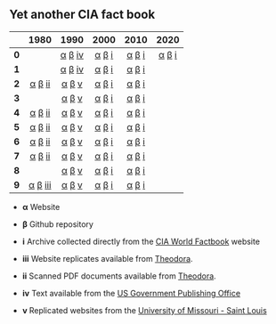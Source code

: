## Yet another CIA fact book

|       | 1980                       | 1990                       | 2000                       | 2010                       | 2020                       |
| :---: | :------------------------: | :------------------------: | :------------------------: | :------------------------: | :------------------------: |
| **0** |                            | [α][90w] [β][90c] [ⅳ][90n] | [α][00w] [β][00c] [ⅰ][00u] | [α][10w] [β][10c] [ⅰ][10u] | [α][20w] [β][20c] [ⅰ][20u] |
| **1** |                            | [α][91w] [β][91c] [ⅳ][91n] | [α][01w] [β][01c] [ⅰ][01u] | [α][11w] [β][11c] [ⅰ][11u] |                            |
| **2** | [α][82w] [β][82c] [ⅱ][82l] | [α][92w] [β][92c] [ⅴ][92o] | [α][02w] [β][02c] [ⅰ][02u] | [α][12w] [β][12c] [ⅰ][12u] |                            |
| **3** |                            | [α][93w] [β][93c] [ⅴ][93o] | [α][03w] [β][03c] [ⅰ][03u] | [α][13w] [β][13c] [ⅰ][13u] |                            |
| **4** | [α][84w] [β][84c] [ⅱ][84l] | [α][94w] [β][94c] [ⅴ][94o] | [α][04w] [β][04c] [ⅰ][04u] | [α][14w] [β][14c] [ⅰ][14u] |                            |
| **5** | [α][85w] [β][85c] [ⅱ][85l] | [α][95w] [β][95c] [ⅴ][95o] | [α][05w] [β][05c] [ⅰ][05u] | [α][15w] [β][15c] [ⅰ][15u] |                            |
| **6** | [α][86w] [β][86c] [ⅱ][86l] | [α][96w] [β][96c] [ⅴ][96o] | [α][06w] [β][06c] [ⅰ][06u] | [α][16w] [β][16c] [ⅰ][16u] |                            |
| **7** | [α][87w] [β][87c] [ⅱ][87l] | [α][97w] [β][97c] [ⅴ][97o] | [α][07w] [β][07c] [ⅰ][07u] | [α][17w] [β][17c] [ⅰ][17u] |                            |
| **8** |                            | [α][98w] [β][98c] [ⅴ][98o] | [α][08w] [β][08c] [ⅰ][08u] | [α][18w] [β][18c] [ⅰ][18u] |                            |
| **9** | [α][89w] [β][89c] [ⅲ][89m] | [α][99w] [β][99c] [ⅴ][99o] | [α][09w] [β][09c] [ⅰ][09u] | [α][19w] [β][19c] [ⅰ][19u] |                            |

- **α** Website
- **β** Github repository
- **ⅰ** Archive collected directly from the [CIA World Factbook][factbook] website
- **ⅲ** Website replicates available from [Theodora].
- **ⅱ** Scanned PDF documents available from [Theodora].
- **ⅳ** Text available from the [US Government Publishing Office][us-gpo]
- **ⅴ** Replicated websites from the [University of Missouri - Saint Louis][umsl]

  [82l]: http://bit.ly/2mx8aRE
  [82c]: https://github.com/la-sangliere/worldex-1982
  [82w]: https://la-sangliere.github.io/worldex-1982
  [84l]: http://bit.ly/2mwkcuN
  [84c]: https://github.com/la-sangliere/worldex-1984
  [84w]: https://la-sangliere.github.io/worldex-1984
  [85l]: http://bit.ly/2mtBpoA
  [85c]: https://github.com/la-sangliere/worldex-1985
  [85w]: https://la-sangliere.github.io/worldex-1985
  [86l]: http://bit.ly/2mxEO5A
  [86c]: https://github.com/la-sangliere/worldex-1986
  [86w]: https://la-sangliere.github.io/worldex-1986
  [87l]: http://bit.ly/2muMTZ4
  [87c]: https://github.com/la-sangliere/worldex-1987
  [87w]: https://la-sangliere.github.io/worldex-1987
  [89m]: http://bit.ly/2mumQRD
  [89c]: https://github.com/la-sangliere/worldex-1989
  [89w]: https://la-sangliere.github.io/worldex-1989
  [90n]: http://bit.ly/2mulh65
  [90c]: https://github.com/la-sangliere/worldex-1990
  [90w]: https://la-sangliere.github.io/worldex-1990
  [91n]: http://bit.ly/2mv2JTt
  [91c]: https://github.com/la-sangliere/worldex-1991
  [91w]: https://la-sangliere.github.io/worldex-1991
  [92o]: http://bit.ly/2mun9vK
  [92c]: https://github.com/la-sangliere/worldex-1992
  [92w]: https://la-sangliere.github.io/worldex-1992
  [93o]: http://bit.ly/2muP3rG
  [93c]: https://github.com/la-sangliere/worldex-1993
  [93w]: https://la-sangliere.github.io/worldex-1993
  [94o]: http://bit.ly/2mumScd
  [94c]: https://github.com/la-sangliere/worldex-1994
  [94w]: https://la-sangliere.github.io/worldex-1994
  [95o]: http://bit.ly/2myPT6O
  [95c]: https://github.com/la-sangliere/worldex-1995
  [95w]: https://la-sangliere.github.io/worldex-1995
  [96o]: http://bit.ly/2mwH2Cn
  [96c]: https://github.com/la-sangliere/worldex-1996
  [96w]: https://la-sangliere.github.io/worldex-1996
  [97o]: http://bit.ly/2munbDS
  [97c]: https://github.com/la-sangliere/worldex-1997
  [97w]: https://la-sangliere.github.io/worldex-1997
  [98o]: http://bit.ly/2muNcmJ
  [98c]: https://github.com/la-sangliere/worldex-1998
  [98w]: https://la-sangliere.github.io/worldex-1998
  [99o]: http://bit.ly/2muniPO
  [99c]: https://github.com/la-sangliere/worldex-1999
  [99w]: https://la-sangliere.github.io/worldex-1999

  [00u]: https://www.cia.gov/the-world-factbook/about/archives/download/factbook-2000.zip
  [00c]: https://github.com/la-sangliere/worldex-2000
  [00w]: https://la-sangliere.github.io/worldex-2000
  [01u]: https://www.cia.gov/the-world-factbook/about/archives/download/factbook-2001.zip
  [01c]: https://github.com/la-sangliere/worldex-2001
  [01w]: https://la-sangliere.github.io/worldex-2001
  [02u]: https://www.cia.gov/the-world-factbook/about/archives/download/factbook-2002.zip
  [02c]: https://github.com/la-sangliere/worldex-2002
  [02w]: https://la-sangliere.github.io/worldex-2002
  [03u]: https://www.cia.gov/the-world-factbook/about/archives/download/factbook-2003.zip
  [03c]: https://github.com/la-sangliere/worldex-2003
  [03w]: https://la-sangliere.github.io/worldex-2003
  [04u]: https://www.cia.gov/the-world-factbook/about/archives/download/factbook-2004.zip
  [04c]: https://github.com/la-sangliere/worldex-2004
  [04w]: https://la-sangliere.github.io/worldex-2004
  [05u]: https://www.cia.gov/the-world-factbook/about/archives/download/factbook-2005.zip
  [05c]: https://github.com/la-sangliere/worldex-2005
  [05w]: https://la-sangliere.github.io/worldex-2005
  [06u]: https://www.cia.gov/the-world-factbook/about/archives/download/factbook-2006.zip
  [06c]: https://github.com/la-sangliere/worldex-2006
  [06w]: https://la-sangliere.github.io/worldex-2006
  [07u]: https://www.cia.gov/the-world-factbook/about/archives/download/factbook-2007.zip
  [07c]: https://github.com/la-sangliere/worldex-2007
  [07w]: https://la-sangliere.github.io/worldex-2007
  [08u]: https://www.cia.gov/the-world-factbook/about/archives/download/factbook-2008.zip
  [08c]: https://github.com/la-sangliere/worldex-2008
  [08w]: https://la-sangliere.github.io/worldex-2008
  [09u]: https://www.cia.gov/the-world-factbook/about/archives/download/factbook-2009.zip
  [09c]: https://github.com/la-sangliere/worldex-2009
  [09w]: https://la-sangliere.github.io/worldex-2009
  [10u]: https://www.cia.gov/the-world-factbook/about/archives/download/factbook-2010.zip
  [10c]: https://github.com/la-sangliere/worldex-2010
  [10w]: https://la-sangliere.github.io/worldex-2010
  [11u]: https://www.cia.gov/the-world-factbook/about/archives/download/factbook-2011.zip
  [11c]: https://github.com/la-sangliere/worldex-2011
  [11w]: https://la-sangliere.github.io/worldex-2011
  [12u]: https://www.cia.gov/the-world-factbook/about/archives/download/factbook-2012.zip
  [12c]: https://github.com/la-sangliere/worldex-2012
  [12w]: https://la-sangliere.github.io/worldex-2012
  [13u]: https://www.cia.gov/the-world-factbook/about/archives/download/factbook-2013.zip
  [13c]: https://github.com/la-sangliere/worldex-2013
  [13w]: https://la-sangliere.github.io/worldex-2013
  [14u]: https://www.cia.gov/the-world-factbook/about/archives/download/factbook-2014.zip
  [14c]: https://github.com/la-sangliere/worldex-2014
  [14w]: https://la-sangliere.github.io/worldex-2014
  [15u]: https://www.cia.gov/the-world-factbook/about/archives/download/factbook-2015.zip
  [15c]: https://github.com/la-sangliere/worldex-2015
  [15w]: https://la-sangliere.github.io/worldex-2015
  [16u]: https://www.cia.gov/the-world-factbook/about/archives/download/factbook-2016.zip
  [16c]: https://github.com/la-sangliere/worldex-2016
  [16w]: https://la-sangliere.github.io/worldex-2016
  [17u]: https://www.cia.gov/the-world-factbook/about/archives/download/factbook-2017.zip
  [17c]: https://github.com/la-sangliere/worldex-2017
  [17w]: https://la-sangliere.github.io/worldex-2017
  [18u]: https://www.cia.gov/the-world-factbook/about/archives/download/factbook-2018.zip
  [18c]: https://github.com/la-sangliere/worldex-2018
  [18w]: https://la-sangliere.github.io/worldex-2018
  [19u]: https://www.cia.gov/the-world-factbook/about/archives/download/factbook-2019.zip
  [19c]: https://github.com/la-sangliere/worldex-2019
  [19w]: https://la-sangliere.github.io/worldex-2019
  [20u]: https://www.cia.gov/the-world-factbook/about/archives/download/factbook-2020.zip
  [20c]: https://github.com/la-sangliere/worldex-2020
  [20w]: https://la-sangliere.github.io/worldex-2020

  [factbook]: https://www.cia.gov/the-world-factbook
  [theodora]: http://www.theodora.com
  [umsl]:     http://www.umsl.edu
  [us-gpo]:   https://www.gpo.gov


